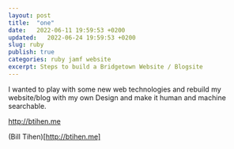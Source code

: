 ```yaml
---
layout: post
title:  "one"
date:   2022-06-11 19:59:53 +0200
updated:   2022-06-24 19:59:53 +0200
slug: ruby
publish: true
categories: ruby jamf website
excerpt: Steps to build a Bridgetown Website / Blogsite
---
```


I wanted to play with some new web technologies and rebuild my website/blog with my own Design and make it human and machine searchable.

http://btihen.me

(Bill Tihen)[http://btihen.me]
